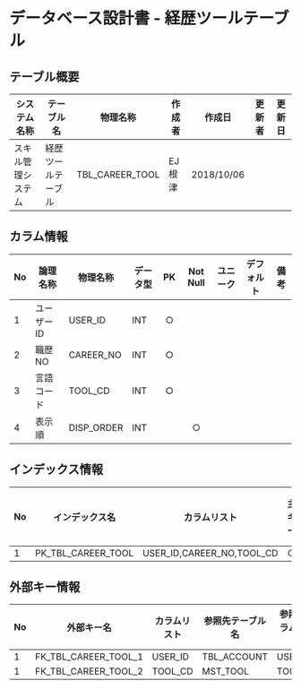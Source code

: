 # データベース設計書 - 経歴ツールテーブル

## テーブル概要

|システム名称|テーブル名|物理名称|作成者|作成日|更新者|更新日  
|---|---|---|---|---|---|---|
|スキル管理システム|経歴ツールテーブル|TBL_CAREER_TOOL|EJ根津|2018/10/06|

## カラム情報

|No|論理名称|物理名称|データ型|PK|Not Null|ユニーク|デフォルト|備考|  
|---|---|---|---|:-:|:-:|:-:|---|---|
|1|ユーザーID|USER_ID|INT|○|||||
|2|職歴NO|CAREER_NO|INT|○|||||
|3|言語コード|TOOL_CD|INT|○|||||
|4|表示順|DISP_ORDER|INT||○||||

## インデックス情報

|No|インデックス名|カラムリスト|主キー|ユニーク|備考|
|---|---|---|:-:|:-:|---|
|1|PK_TBL_CAREER_TOOL|USER_ID,CAREER_NO,TOOL_CD|○|||

## 外部キー情報

|No|外部キー名|カラムリスト|参照先テーブル名|参照先カラムリスト|備考|
|---|---|---|---|---|---|
|1|FK_TBL_CAREER_TOOL_1|USER_ID|TBL_ACCOUNT|USER_ID||
|1|FK_TBL_CAREER_TOOL_2|TOOL_CD|MST_TOOL|TOOL_CD||

